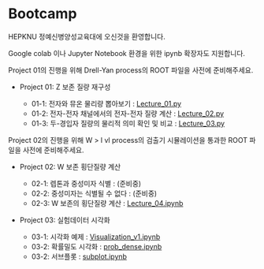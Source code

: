 # Bootcamp

HEPKNU 정예신병양성교육대에 오신것을 환영합니다.

Google colab 이나 Jupyter Notebook 환경을 위한 ipynb 확장자도 지원합니다.

Project 01의 진행을 위해 Drell-Yan process의 ROOT 파일을 사전에 준비해주세요.

- Project 01: Z 보존 질량 재구성

  - 01-1: 전자와 뮤온 물리량 뽑아보기 : [Lecture_01.py](https://github.com/resisov/Bootcamp/blob/main/Lecture_01.py)
  - 01-2: 전자-전자 채널에서의 전자-전자 질량 계산 : [Lecture_02.py](https://github.com/resisov/Bootcamp/blob/main/Lecture_02.py)
  - 01-3: 두-경입자 질량의 물리적 의미 확인 및 비교 : [Lecture_03.py](https://github.com/resisov/Bootcamp/blob/main/Lecture_03.py) 

Project 02의 진행을 위해 W > l vl process의 검출기 시뮬레이션을 통과한 ROOT 파일을 사전에 준비해주세요.

- Project 02: W 보존 횡단질량 계산

  - 02-1: 렙톤과 중성미자 식별 : (준비중)
  - 02-2: 중성미자는 식별될 수 없다 : (준비중)
  - 02-3: W 보존의 횡단질량 계산 : [Lecture_04.ipynb](https://github.com/resisov/Bootcamp/blob/main/Lecture_04.ipynb)

- Project 03: 실험데이터 시각화

  - 03-1: 시각화 예제 : [Visualization_v1.ipynb](https://github.com/resisov/Bootcamp/blob/main/Visualization_v1.ipynb)
  - 03-2: 확률밀도 시각화 : [prob_dense.ipynb](https://github.com/resisov/Bootcamp/blob/main/prob_dense.ipynb)
  - 03-2: 서브플롯 : [subplot.ipynb](https://github.com/resisov/Bootcamp/blob/main/subplot.ipynb)
